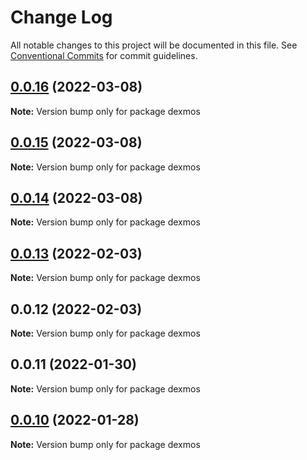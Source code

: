 # Change Log

All notable changes to this project will be documented in this file.
See [Conventional Commits](https://conventionalcommits.org) for commit guidelines.

## [0.0.16](https://github.com/pyramation/dexmos/compare/dexmos@0.0.15...dexmos@0.0.16) (2022-03-08)

**Note:** Version bump only for package dexmos





## [0.0.15](https://github.com/pyramation/dexmos/compare/dexmos@0.0.14...dexmos@0.0.15) (2022-03-08)

**Note:** Version bump only for package dexmos





## [0.0.14](https://github.com/pyramation/dexmos/compare/dexmos@0.0.13...dexmos@0.0.14) (2022-03-08)

**Note:** Version bump only for package dexmos





## [0.0.13](https://github.com/pyramation/dexmos/compare/dexmos@0.0.12...dexmos@0.0.13) (2022-02-03)

**Note:** Version bump only for package dexmos





## 0.0.12 (2022-02-03)

**Note:** Version bump only for package dexmos





## 0.0.11 (2022-01-30)

**Note:** Version bump only for package dexmos





## [0.0.10](https://github.com/pyramation/dexmos/compare/dexmos@0.0.9...dexmos@0.0.10) (2022-01-28)

**Note:** Version bump only for package dexmos
